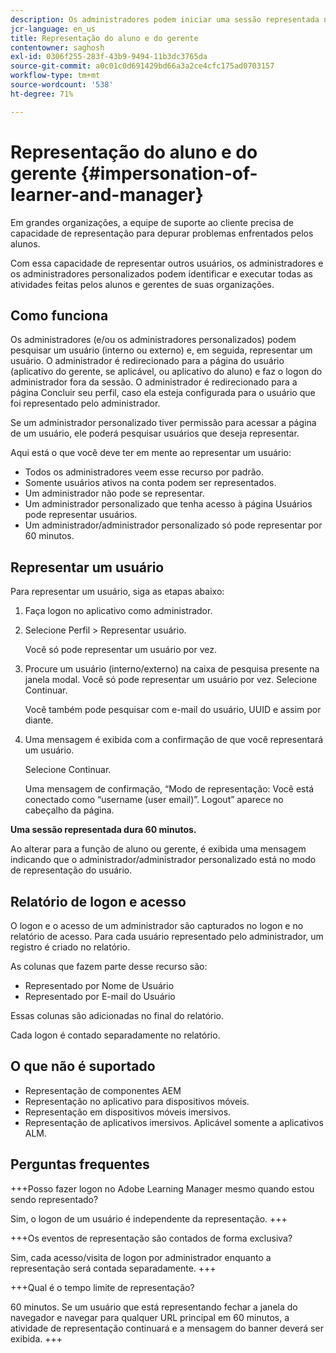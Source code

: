 ```yaml
---
description: Os administradores podem iniciar uma sessão representada na qual podem fazer logon em nome de qualquer usuário de conta nas funções de aluno e gerente.
jcr-language: en_us
title: Representação do aluno e do gerente
contentowner: saghosh
exl-id: 0306f255-283f-43b9-9494-11b3dc3765da
source-git-commit: a0c01c0d691429bd66a3a2ce4cfc175ad0703157
workflow-type: tm+mt
source-wordcount: '538'
ht-degree: 71%

---
```


# Representação do aluno e do gerente {#impersonation-of-learner-and-manager}

Em grandes organizações, a equipe de suporte ao cliente precisa de capacidade de representação para depurar problemas enfrentados pelos alunos.

Com essa capacidade de representar outros usuários, os administradores e os administradores personalizados podem identificar e executar todas as atividades feitas pelos alunos e gerentes de suas organizações.

## Como funciona

Os administradores (e/ou os administradores personalizados) podem pesquisar um usuário (interno ou externo) e, em seguida, representar um usuário. O administrador é redirecionado para a página do usuário (aplicativo do gerente, se aplicável, ou aplicativo do aluno) e faz o logon do administrador fora da sessão. O administrador é redirecionado para a página Concluir seu perfil, caso ela esteja configurada para o usuário que foi representado pelo administrador.

Se um administrador personalizado tiver permissão para acessar a página de um usuário, ele poderá pesquisar usuários que deseja representar.

Aqui está o que você deve ter em mente ao representar um usuário:

* Todos os administradores veem esse recurso por padrão.
* Somente usuários ativos na conta podem ser representados.
* Um administrador não pode se representar.
* Um administrador personalizado que tenha acesso à página Usuários pode representar usuários.
* Um administrador/administrador personalizado só pode representar por 60 minutos.

## Representar um usuário

Para representar um usuário, siga as etapas abaixo:

1. Faça logon no aplicativo como administrador.
1. Selecione Perfil > Representar usuário.

   Você só pode representar um usuário por vez.

1. Procure um usuário (interno/externo) na caixa de pesquisa presente na janela modal. Você só pode representar um usuário por vez. Selecione Continuar.

   Você também pode pesquisar com e-mail do usuário, UUID e assim por diante.

1. Uma mensagem é exibida com a confirmação de que você representará um usuário.

   Selecione Continuar.

   Uma mensagem de confirmação, “Modo de representação: Você está conectado como “username (user email)”. Logout” aparece no cabeçalho da página.

**Uma sessão representada dura 60 minutos.**

Ao alterar para a função de aluno ou gerente, é exibida uma mensagem indicando que o administrador/administrador personalizado está no modo de representação do usuário.

## Relatório de logon e acesso

O logon e o acesso de um administrador são capturados no logon e no relatório de acesso. Para cada usuário representado pelo administrador, um registro é criado no relatório.

As colunas que fazem parte desse recurso são:

* Representado por Nome de Usuário
* Representado por E-mail do Usuário

Essas colunas são adicionadas no final do relatório.

Cada logon é contado separadamente no relatório.

## O que não é suportado

* Representação de componentes AEM
* Representação no aplicativo para dispositivos móveis.
* Representação em dispositivos móveis imersivos.
* Representação de aplicativos imersivos. Aplicável somente a aplicativos ALM.

## Perguntas frequentes

+++Posso fazer logon no Adobe Learning Manager mesmo quando estou sendo representado?

Sim, o logon de um usuário é independente da representação.
+++

+++Os eventos de representação são contados de forma exclusiva?

Sim, cada acesso/visita de logon por administrador enquanto a representação será contada separadamente.
+++

+++Qual é o tempo limite de representação?

60 minutos. Se um usuário que está representando fechar a janela do navegador e navegar para qualquer URL principal em 60 minutos, a atividade de representação continuará e a mensagem do banner deverá ser exibida.
+++
